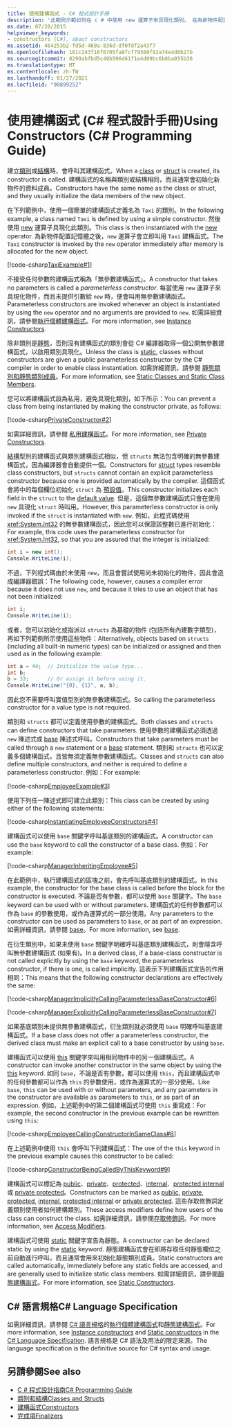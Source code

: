 ```yaml
---
title: 使用建構函式 - C# 程式設計手冊
description: '此範例示範如何在 c # 中使用 new 運算子來具現化類別。 在為新物件配置記憶體之後，會叫用簡單的函式。'
ms.date: 07/20/2015
helpviewer_keywords:
- constructors [C#], about constructors
ms.assetid: 464253b2-fd5d-469a-836d-df0fdf2a43f7
ms.openlocfilehash: 161c243f16f6705fa8fcf79360f92a74e4d0b27b
ms.sourcegitcommit: 8299abfbd5c49b596d61f1e4d09bc6b8ba055b36
ms.translationtype: MT
ms.contentlocale: zh-TW
ms.lasthandoff: 01/27/2021
ms.locfileid: "98899252"
---
```

# <a name="using-constructors-c-programming-guide"></a><span data-ttu-id="7465c-104">使用建構函式 (C# 程式設計手冊)</span><span class="sxs-lookup"><span data-stu-id="7465c-104">Using Constructors (C# Programming Guide)</span></span>

<span data-ttu-id="7465c-105">建立[類別](../../language-reference/keywords/class.md)或[結構](../../language-reference/builtin-types/struct.md)時，會呼叫其建構函式。</span><span class="sxs-lookup"><span data-stu-id="7465c-105">When a [class](../../language-reference/keywords/class.md) or [struct](../../language-reference/builtin-types/struct.md) is created, its constructor is called.</span></span> <span data-ttu-id="7465c-106">建構函式的名稱與類別或結構相同，而且通常會初始化新物件的資料成員。</span><span class="sxs-lookup"><span data-stu-id="7465c-106">Constructors have the same name as the class or struct, and they usually initialize the data members of the new object.</span></span>  
  
 <span data-ttu-id="7465c-107">在下列範例中，使用一個簡單的建構函式定義名為 `Taxi` 的類別。</span><span class="sxs-lookup"><span data-stu-id="7465c-107">In the following example, a class named `Taxi` is defined by using a simple constructor.</span></span> <span data-ttu-id="7465c-108">然後使用 [new](../../language-reference/operators/new-operator.md) 運算子具現化此類別。</span><span class="sxs-lookup"><span data-stu-id="7465c-108">This class is then instantiated with the [new](../../language-reference/operators/new-operator.md) operator.</span></span> <span data-ttu-id="7465c-109">為新物件配置記憶體之後，`new` 運算子會立即叫用 `Taxi` 建構函式。</span><span class="sxs-lookup"><span data-stu-id="7465c-109">The `Taxi` constructor is invoked by the `new` operator immediately after memory is allocated for the new object.</span></span>  
  
 [!code-csharp[TaxiExample#1](snippets/using-constructors/Program.cs#1)]
  
 <span data-ttu-id="7465c-110">不接受任何參數的建構函式稱為「無參數建構函式」。</span><span class="sxs-lookup"><span data-stu-id="7465c-110">A constructor that takes no parameters is called a *parameterless constructor*.</span></span> <span data-ttu-id="7465c-111">每當使用 `new` 運算子來具現化物件，而且未提供引數給 `new` 時，便會叫用無參數建構函式。</span><span class="sxs-lookup"><span data-stu-id="7465c-111">Parameterless constructors are invoked whenever an object is instantiated by using the `new` operator and no arguments are provided to `new`.</span></span> <span data-ttu-id="7465c-112">如需詳細資訊，請參閱[執行個體建構函式](./instance-constructors.md)。</span><span class="sxs-lookup"><span data-stu-id="7465c-112">For more information, see [Instance Constructors](./instance-constructors.md).</span></span>  
  
 <span data-ttu-id="7465c-113">除非類別是[靜態](../../language-reference/keywords/static.md)，否則沒有建構函式的類別會從 C# 編譯器取得一個公開無參數建構函式，以啟用類別具現化。</span><span class="sxs-lookup"><span data-stu-id="7465c-113">Unless the class is [static](../../language-reference/keywords/static.md), classes without constructors are given a public parameterless constructor by the C# compiler in order to enable class instantiation.</span></span> <span data-ttu-id="7465c-114">如需詳細資訊，請參閱 [靜態類別和靜態類別成員](./static-classes-and-static-class-members.md)。</span><span class="sxs-lookup"><span data-stu-id="7465c-114">For more information, see [Static Classes and Static Class Members](./static-classes-and-static-class-members.md).</span></span>  
  
 <span data-ttu-id="7465c-115">您可以將建構函式設為私用，避免具現化類別，如下所示：</span><span class="sxs-lookup"><span data-stu-id="7465c-115">You can prevent a class from being instantiated by making the constructor private, as follows:</span></span>  
  
 [!code-csharp[PrivateConstructor#2](snippets/using-constructors/Program.cs#2)]
  
 <span data-ttu-id="7465c-116">如需詳細資訊，請參閱 [私用建構函式](./private-constructors.md)。</span><span class="sxs-lookup"><span data-stu-id="7465c-116">For more information, see [Private Constructors](./private-constructors.md).</span></span>  
  
 <span data-ttu-id="7465c-117">[結構](../../language-reference/builtin-types/struct.md)型別的建構函式與類別建構函式相似，但 `structs` 無法包含明確的無參數建構函式，因為編譯器會自動提供一個。</span><span class="sxs-lookup"><span data-stu-id="7465c-117">Constructors for [struct](../../language-reference/builtin-types/struct.md) types resemble class constructors, but `structs` cannot contain an explicit parameterless constructor because one is provided automatically by the compiler.</span></span> <span data-ttu-id="7465c-118">這個函式會將中的每個欄位初始化 `struct` 為 [預設值](../../language-reference/builtin-types/default-values.md)。</span><span class="sxs-lookup"><span data-stu-id="7465c-118">This constructor initializes each field in the `struct` to the [default value](../../language-reference/builtin-types/default-values.md).</span></span> <span data-ttu-id="7465c-119">但是，這個無參數建構函式只會在使用 `new` 具現化 `struct` 時叫用。</span><span class="sxs-lookup"><span data-stu-id="7465c-119">However, this parameterless constructor is only invoked if the `struct` is instantiated with `new`.</span></span> <span data-ttu-id="7465c-120">例如，此程式碼使用 <xref:System.Int32> 的無參數建構函式，因此您可以保證該整數已進行初始化：</span><span class="sxs-lookup"><span data-stu-id="7465c-120">For example, this code uses the parameterless constructor for <xref:System.Int32>, so that you are assured that the integer is initialized:</span></span>  
  
```csharp  
int i = new int();  
Console.WriteLine(i);  
```  
  
 <span data-ttu-id="7465c-121">不過，下列程式碼由於未使用 `new`，而且會嘗試使用尚未初始化的物件，因此會造成編譯器錯誤：</span><span class="sxs-lookup"><span data-stu-id="7465c-121">The following code, however, causes a compiler error because it does not use `new`, and because it tries to use an object that has not been initialized:</span></span>  
  
```csharp  
int i;  
Console.WriteLine(i);  
```  
  
 <span data-ttu-id="7465c-122">或者，您可以初始化或指派以 `structs` 為基礎的物件 (包括所有內建數字類型)，再如下列範例所示使用這些物件：</span><span class="sxs-lookup"><span data-stu-id="7465c-122">Alternatively, objects based on `structs` (including all built-in numeric types) can be initialized or assigned and then used as in the following example:</span></span>  
  
```csharp  
int a = 44;  // Initialize the value type...  
int b;  
b = 33;      // Or assign it before using it.  
Console.WriteLine("{0}, {1}", a, b);  
```  
  
 <span data-ttu-id="7465c-123">因此您不需要呼叫實值型別的無參數建構函式。</span><span class="sxs-lookup"><span data-stu-id="7465c-123">So calling the parameterless constructor for a value type is not required.</span></span>  
  
 <span data-ttu-id="7465c-124">類別和 `structs` 都可以定義使用參數的建構函式。</span><span class="sxs-lookup"><span data-stu-id="7465c-124">Both classes and `structs` can define constructors that take parameters.</span></span> <span data-ttu-id="7465c-125">使用參數的建構函式必須透過 `new` 陳述式或 [base](../../language-reference/keywords/base.md) 陳述式呼叫。</span><span class="sxs-lookup"><span data-stu-id="7465c-125">Constructors that take parameters must be called through a `new` statement or a [base](../../language-reference/keywords/base.md) statement.</span></span> <span data-ttu-id="7465c-126">類別和 `structs` 也可以定義多個建構函式，且皆無須定義無參數建構函式。</span><span class="sxs-lookup"><span data-stu-id="7465c-126">Classes and `structs` can also define multiple constructors, and neither is required to define a parameterless constructor.</span></span> <span data-ttu-id="7465c-127">例如：</span><span class="sxs-lookup"><span data-stu-id="7465c-127">For example:</span></span>  
  
 [!code-csharp[EmployeeExample#3](snippets/using-constructors/Program.cs#3)]
  
 <span data-ttu-id="7465c-128">使用下列任一陳述式即可建立此類別：</span><span class="sxs-lookup"><span data-stu-id="7465c-128">This class can be created by using either of the following statements:</span></span>  
  
 [!code-csharp[InstantiatingEmployeeConstructors#4](snippets/using-constructors/Program.cs#4)]
  
 <span data-ttu-id="7465c-129">建構函式可以使用 `base` 關鍵字呼叫基底類別的建構函式。</span><span class="sxs-lookup"><span data-stu-id="7465c-129">A constructor can use the `base` keyword to call the constructor of a base class.</span></span> <span data-ttu-id="7465c-130">例如：</span><span class="sxs-lookup"><span data-stu-id="7465c-130">For example:</span></span>  
  
 [!code-csharp[ManagerInheritingEmployee#5](snippets/using-constructors/Program.cs#5)]
  
 <span data-ttu-id="7465c-131">在此範例中，執行建構函式的區塊之前，會先呼叫基底類別的建構函式。</span><span class="sxs-lookup"><span data-stu-id="7465c-131">In this example, the constructor for the base class is called before the block for the constructor is executed.</span></span> <span data-ttu-id="7465c-132">不論是否有參數，都可以使用 `base` 關鍵字。</span><span class="sxs-lookup"><span data-stu-id="7465c-132">The `base` keyword can be used with or without parameters.</span></span> <span data-ttu-id="7465c-133">建構函式的任何參數都可以作為 `base` 的參數使用，或作為運算式的一部分使用。</span><span class="sxs-lookup"><span data-stu-id="7465c-133">Any parameters to the constructor can be used as parameters to `base`, or as part of an expression.</span></span> <span data-ttu-id="7465c-134">如需詳細資訊，請參閱 [base](../../language-reference/keywords/base.md)。</span><span class="sxs-lookup"><span data-stu-id="7465c-134">For more information, see [base](../../language-reference/keywords/base.md).</span></span>  
  
 <span data-ttu-id="7465c-135">在衍生類別中，如果未使用 `base` 關鍵字明確呼叫基底類別建構函式，則會隱含呼叫無參數建構函式 (如果有)。</span><span class="sxs-lookup"><span data-stu-id="7465c-135">In a derived class, if a base-class constructor is not called explicitly by using the `base` keyword, the parameterless constructor, if there is one, is called implicitly.</span></span> <span data-ttu-id="7465c-136">這表示下列建構函式宣告的作用相同：</span><span class="sxs-lookup"><span data-stu-id="7465c-136">This means that the following constructor declarations are effectively the same:</span></span>  
  
 [!code-csharp[ManagerImplicitlyCallingParameterlessBaseConstructor#6](snippets/using-constructors/Program.cs#6)]
  
 [!code-csharp[ManagerExplicitlyCallingParameterlessBaseConstructor#7](snippets/using-constructors/Program.cs#7)]
  
 <span data-ttu-id="7465c-137">如果基底類別未提供無參數建構函式，衍生類別就必須使用 `base` 明確呼叫基底建構函式。</span><span class="sxs-lookup"><span data-stu-id="7465c-137">If a base class does not offer a parameterless constructor, the derived class must make an explicit call to a base constructor by using `base`.</span></span>  
  
 <span data-ttu-id="7465c-138">建構函式可以使用 [this](../../language-reference/keywords/this.md) 關鍵字來叫用相同物件中的另一個建構函式。</span><span class="sxs-lookup"><span data-stu-id="7465c-138">A constructor can invoke another constructor in the same object by using the [this](../../language-reference/keywords/this.md) keyword.</span></span> <span data-ttu-id="7465c-139">如同 `base`，不論是否有參數，都可以使用 `this`，而且建構函式中的任何參數都可以作為 `this` 的參數使用，或作為運算式的一部分使用。</span><span class="sxs-lookup"><span data-stu-id="7465c-139">Like `base`, `this` can be used with or without parameters, and any parameters in the constructor are available as parameters to `this`, or as part of an expression.</span></span> <span data-ttu-id="7465c-140">例如，上述範例中的第二個建構函式可使用 `this` 重寫成：</span><span class="sxs-lookup"><span data-stu-id="7465c-140">For example, the second constructor in the previous example can be rewritten using `this`:</span></span>  
  
 [!code-csharp[EmployeeCallingConstructorInSameClass#8](snippets/using-constructors/Program.cs#8)]
  
 <span data-ttu-id="7465c-141">在上述範例中使用 `this` 會呼叫下列建構函式：</span><span class="sxs-lookup"><span data-stu-id="7465c-141">The use of the `this` keyword in the previous example causes this constructor to be called:</span></span>  
  
 [!code-csharp[ConstructorBeingCalledByThisKeyword#9](snippets/using-constructors/Program.cs#9)]
  
 <span data-ttu-id="7465c-142">建構函式可以標記為 [public](../../language-reference/keywords/public.md)、[private](../../language-reference/keywords/private.md)、[protected](../../language-reference/keywords/protected.md)、[internal](../../language-reference/keywords/internal.md)、[protected internal](../../language-reference/keywords/protected-internal.md) 或 [private protected](../../language-reference/keywords/private-protected.md)。</span><span class="sxs-lookup"><span data-stu-id="7465c-142">Constructors can be marked as [public](../../language-reference/keywords/public.md), [private](../../language-reference/keywords/private.md), [protected](../../language-reference/keywords/protected.md), [internal](../../language-reference/keywords/internal.md), [protected internal](../../language-reference/keywords/protected-internal.md) or [private protected](../../language-reference/keywords/private-protected.md).</span></span> <span data-ttu-id="7465c-143">這些存取修飾詞定義類別使用者如何建構類別。</span><span class="sxs-lookup"><span data-stu-id="7465c-143">These access modifiers define how users of the class can construct the class.</span></span> <span data-ttu-id="7465c-144">如需詳細資訊，請參閱[存取修飾詞](./access-modifiers.md)。</span><span class="sxs-lookup"><span data-stu-id="7465c-144">For more information, see [Access Modifiers](./access-modifiers.md).</span></span>  
  
 <span data-ttu-id="7465c-145">建構函式可使用 [static](../../language-reference/keywords/static.md) 關鍵字宣告為靜態。</span><span class="sxs-lookup"><span data-stu-id="7465c-145">A constructor can be declared static by using the [static](../../language-reference/keywords/static.md) keyword.</span></span> <span data-ttu-id="7465c-146">靜態建構函式會在即將存取任何靜態欄位之前自動進行呼叫，而且通常會用來初始化靜態類別成員。</span><span class="sxs-lookup"><span data-stu-id="7465c-146">Static constructors are called automatically, immediately before any static fields are accessed, and are generally used to initialize static class members.</span></span> <span data-ttu-id="7465c-147">如需詳細資訊，請參閱[靜態建構函式](./static-constructors.md)。</span><span class="sxs-lookup"><span data-stu-id="7465c-147">For more information, see [Static Constructors](./static-constructors.md).</span></span>  
  
## <a name="c-language-specification"></a><span data-ttu-id="7465c-148">C# 語言規格</span><span class="sxs-lookup"><span data-stu-id="7465c-148">C# Language Specification</span></span>  

<span data-ttu-id="7465c-149">如需詳細資訊，請參閱 [C# 語言規格](/dotnet/csharp/language-reference/language-specification/introduction)的[執行個體建構函式](~/_csharplang/spec/classes.md#instance-constructors)和[靜態建構函式](~/_csharplang/spec/classes.md#static-constructors)。</span><span class="sxs-lookup"><span data-stu-id="7465c-149">For more information, see [Instance constructors](~/_csharplang/spec/classes.md#instance-constructors) and [Static constructors](~/_csharplang/spec/classes.md#static-constructors) in the [C# Language Specification](/dotnet/csharp/language-reference/language-specification/introduction).</span></span> <span data-ttu-id="7465c-150">語言規格是 C# 語法及用法的限定來源。</span><span class="sxs-lookup"><span data-stu-id="7465c-150">The language specification is the definitive source for C# syntax and usage.</span></span>
  
## <a name="see-also"></a><span data-ttu-id="7465c-151">另請參閱</span><span class="sxs-lookup"><span data-stu-id="7465c-151">See also</span></span>

- [<span data-ttu-id="7465c-152">C # 程式設計指南</span><span class="sxs-lookup"><span data-stu-id="7465c-152">C# Programming Guide</span></span>](../index.md)
- [<span data-ttu-id="7465c-153">類別和結構</span><span class="sxs-lookup"><span data-stu-id="7465c-153">Classes and Structs</span></span>](./index.md)
- [<span data-ttu-id="7465c-154">建構函式</span><span class="sxs-lookup"><span data-stu-id="7465c-154">Constructors</span></span>](./constructors.md)
- [<span data-ttu-id="7465c-155">完成項</span><span class="sxs-lookup"><span data-stu-id="7465c-155">Finalizers</span></span>](./destructors.md)
